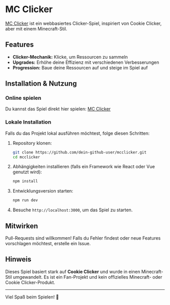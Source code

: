 # MC Clicker

[MC Clicker](https://mcclicker.netlify.app) ist ein webbasiertes Clicker-Spiel, inspiriert von Cookie Clicker, aber mit einem Minecraft-Stil.

## Features

- **Clicker-Mechanik:** Klicke, um Ressourcen zu sammeln
- **Upgrades:** Erhöhe deine Effizienz mit verschiedenen Verbesserungen
- **Progression:** Baue deine Ressourcen auf und steige im Spiel auf

## Installation & Nutzung

### Online spielen

Du kannst das Spiel direkt hier spielen: [MC Clicker](https://mcclicker.netlify.app)

### Lokale Installation

Falls du das Projekt lokal ausführen möchtest, folge diesen Schritten:

1. Repository klonen:
   ```sh
   git clone https://github.com/dein-github-user/mcclicker.git
   cd mcclicker
   ```

2. Abhängigkeiten installieren (falls ein Framework wie React oder Vue genutzt wird):
   ```sh
   npm install
   ```

3. Entwicklungsversion starten:
   ```sh
   npm run dev
   ```

4. Besuche `http://localhost:3000`, um das Spiel zu starten.

## Mitwirken

Pull-Requests sind willkommen! Falls du Fehler findest oder neue Features vorschlagen möchtest, erstelle ein Issue.

## Hinweis

Dieses Spiel basiert stark auf **Cookie Clicker** und wurde in einen Minecraft-Stil umgewandelt. Es ist ein Fan-Projekt und kein offizielles Minecraft- oder Cookie Clicker-Produkt.

---

Viel Spaß beim Spielen! 🚀
